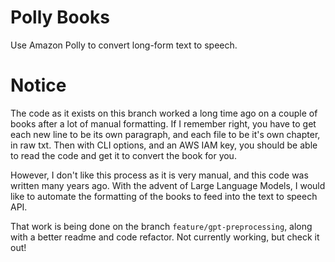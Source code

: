 # Polly Books

Use Amazon Polly to convert long-form text to speech.

# Notice

The code as it exists on this branch worked a long time ago on a couple of books after a lot of manual formatting. If I remember right, you have to get each new line to be its own paragraph, and each file to be it's own chapter, in raw txt. Then with CLI options, and an AWS IAM key, you should be able to read the code and get it to convert the book for you.

However, I don't like this process as it is very manual, and this code was written many years ago. With the advent of Large Language Models, I would like to automate the formatting of the books to feed into the text to speech API.

That work is being done on the branch `feature/gpt-preprocessing`, along with a better readme and code refactor. Not currently working, but check it out!
